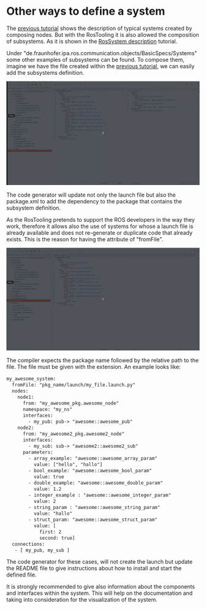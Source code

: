 # Other ways to define a system

The [previous tutorial](LearnRosSystemModels.md) shows the description of typical systems created by composing nodes. But with the RosTooling it is also allowed the composition of subsystems. 
As it is shown in the [RosSystem description](RosSystemModelDescription.md) tutorial.

Under "de.fraunhofer.ipa.ros.communication.objects/BasicSpecs/Systems" some other examples of subsystems can be found. To compose them, imagine we have the file created within the [previous tutorial](LearnRosSystemModels.md), we can easily add the subsystems definition. 

![alt text](images/06_learn_rossystemmodels.gif)

The code generator will update not only the launch file but also the package.xml to add the dependency to the package that contains the subsystem definition.

As the RosTooling pretends to support the ROS developers in the way they work, therefore it allows also the use of systems for whose a launch file is already available and does not re-generate or duplicate code that already exists. This is the reason for having the attribute of "fromFile". 

![alt text](images/07_learn_rossystemmodels.gif)

The compiler expects the package name followed by the relative path to the file. The file must be given with the extension. An example looks like:

```
my_awesome_system:
  fromFile: "pkg_name/launch/my_file.launch.py"
  nodes:
    node1:
      from: "my_awesome_pkg.awesome_node"
      namespace: "my_ns"
      interfaces:
        - my_pub: pub-> "awesome::awesome_pub"
    node2:
      from: "my_awesome2_pkg.awesome2_node"
      interfaces:
        - my_sub: sub-> "awesome2::awesome2_sub"
      parameters:
        - array_example: "awesome::awesome_array_param"
          value: ["hello", "hallo"]
        - bool_example: "awesome::awesome_bool_param"
          value: true
        - double_example: "awesome::awesome_double_param"
          value: 1.2
        - integer_example : "awesome::awesome_integer_param"
          value: 2
        - string_param : "awesome::awesome_string_param"
          value: "hallo"
        - struct_param: "awesome::awesome_struct_param"
          value: [
            first: 2
            second: true]
  connections:
   - [ my_pub, my_sub ]
```

The code generator for these cases, will not create the launch but update the README file to give instructions about how to install and start the defined file.

It is strongly recommended to give also information about the components and interfaces within the system. This will help on the documentation and taking into consideration for the visualization of the system.